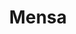 ---
title: "Mensa"
hashtag: mensa
borders:
  - Chamaeleon
  - Dorado
  - Hydrus
  - Octans
  - Volans
layout: hashtag
subdivision-of:
  - southern celestial hemisphere
tags:
  - Constellation
---